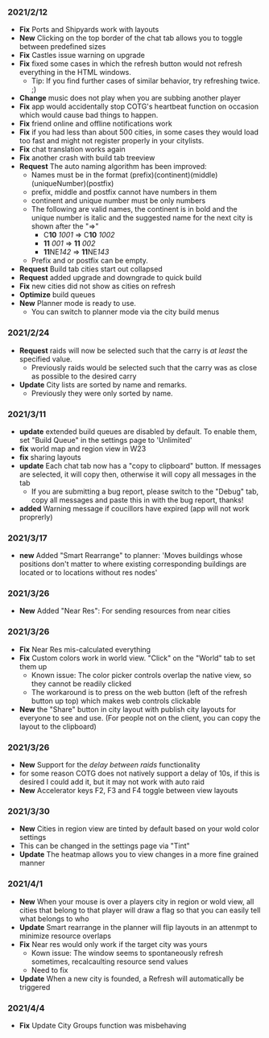 ﻿### 2021/2/12
 - **Fix** Ports and Shipyards work with layouts
 - **New** Clicking on the top border of the chat tab allows you to toggle between predefined sizes
 - **Fix** Castles issue warning on upgrade
 - **Fix** fixed some cases in which the refresh button would not refresh everything in the HTML windows.
 	- Tip:  If you find further cases of similar behavior, try refreshing twice. ;)
 - **Change** music does not play when you are subbing another player
 - **Fix** app would accidentally stop COTG's heartbeat function on occasion which would cause bad things to happen.
 - **Fix** friend online and offline notifications work
 - **Fix** if you had less than about 500 cities, in some cases they would load too fast and might not register properly in your citylists.
 - **Fix** chat translation works again
 - **Fix** another crash with build tab treeview
 - **Request** The auto naming algorithm has been improved:  
	- Names must be in the format (prefix)(continent)(middle)(uniqueNumber)(postfix)
	- prefix, middle and postfix cannot have numbers in them
	- continent and unique number must be only numbers
	- The following are valid names, the continent is in bold and the unique number is italic and the suggested name for the next city is shown after the "=>"
		- C**10** *1001* => C**10** *1002*
		- **11** *001* => **11** *002*
		- **11**NE*142* => **11**NE*143*
	- Prefix and or postfix can be empty.
 - **Request** Build tab cities start out collapsed
 - **Request** added upgrade and downgrade to quick build
 - **Fix** new cities did not show as cities on refresh
 - **Optimize** build queues
 - **New** Planner mode is ready to use.
   - You can switch to planner mode via the city build menus
### 2021/2/24
 - **Request** raids will now be selected such that the carry is *at least* the specified value.   
   - Previously raids would be selected such that the carry was as close as possible to the desired carry
 - **Update** City lists are sorted by name and remarks.
   - Previously they were only sorted by name.
### 2021/3/11
 - **update** extended build queues are disabled by default.  To enable them, set "Build Queue" in the settings page to 'Unlimited'
 - **fix** world map and region view in W23
 - **fix** sharing layouts
 - **update** Each chat tab now has a "copy to clipboard" button.  If messages are selected, it will copy then, otherwise it will copy all messages in the tab
   - If you are submitting a bug report, please switch to the "Debug" tab, copy all messages and paste this in with the bug report, thanks!
 - **added** Warning message if coucillors have expired (app will not work proprerly)
### 2021/3/17
 - **new** Added "Smart Rearrange" to planner: 'Moves buildings whose positions don't matter to where existing corresponding buildings are located or to locations without res nodes'
### 2021/3/26
 - **New** Added "Near Res": For sending resources from near cities
### 2021/3/26
 - **Fix** Near Res mis-calculated everything
 - **Fix** Custom colors work in world view.  "Click" on the "World" tab to set them up
   - Known issue:  The color picker controls overlap the native view, so they cannot be readily clicked
   - The workaround is to press on the web button (left of the refresh button up top) which makes web controls clickable
 - **New** the "Share" button in city layout with publish city layouts for everyone to see and use.  (For people not on the client, you can copy the layout to the clipboard)
### 2021/3/26
 - **New** Support for the _delay between raids_ functionality
  - for some reason COTG does not natively support a delay of 10s, if this is desired I could add it, but it may not work with auto raid
 - **New** Accelerator keys F2, F3 and F4 toggle between view layouts
### 2021/3/30
 - **New** Cities in region view are tinted by default based on your wold color settings
  - This can be changed in the settings page via "Tint"
 - **Update** The heatmap allows you to view changes in a more fine grained manner
### 2021/4/1
 - **New** When your mouse is over a players city in region or wold view, all cities that belong to that player will draw a flag so that you can easily tell what belongs to who
 - **Update** Smart rearrange in the planner will flip layouts in an attenmpt to minimize resource overlaps
 - **Fix** Near res would only work if the target city was yours
   - Kown issue:  The window seems to spontaneously refresh sometimes, recalcaulting resource send values
   - Need to fix
 - **Update** When a new city is founded, a Refresh will automatically be triggered
### 2021/4/4
 - **Fix** Update City Groups function was misbehaving